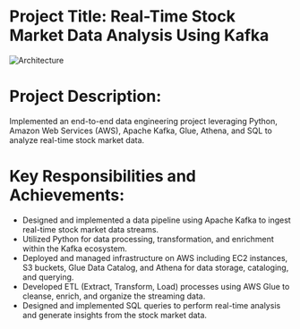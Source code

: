 # Project Title: Real-Time Stock Market Data Analysis Using Kafka

![Architecture](https://github.com/PriyankWebpage/Projects/assets/65448205/0dcaceb6-f802-4038-9a3e-dda44601edd9)



# Project Description:
Implemented an end-to-end data engineering project leveraging Python, Amazon Web Services (AWS), Apache Kafka, Glue, Athena, and SQL to analyze real-time stock market data.

# Key Responsibilities and Achievements:

- Designed and implemented a data pipeline using Apache Kafka to ingest real-time stock market data streams.
- Utilized Python for data processing, transformation, and enrichment within the Kafka ecosystem.
- Deployed and managed infrastructure on AWS including EC2 instances, S3 buckets, Glue Data Catalog, and Athena for data storage, cataloging, and querying.
- Developed ETL (Extract, Transform, Load) processes using AWS Glue to cleanse, enrich, and organize the streaming data.
- Designed and implemented SQL queries to perform real-time analysis and generate insights from the stock market data.
